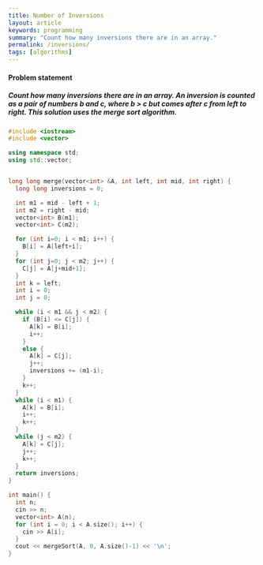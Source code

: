 ```yaml
---
title: Number of Inversions
layout: article
keywords: programming
summary: "Count how many inversions there are in an array."
permalink: /inversions/
tags: [algorithms]
---
```


#### Problem statement

##### Count how many inversions there are in an array. An inversion is counted as a pair of numbers b and c, where b > c but comes after c from left to right. This solution uses the merge sort algorithm.

```cpp
#include <iostream>
#include <vector>

using namespace std;
using std::vector;


long long merge(vector<int> &A, int left, int mid, int right) {
  long long inversions = 0;

  int m1 = mid - left + 1;
  int m2 = right - mid;
  vector<int> B(m1);
  vector<int> C(m2);

  for (int i=0; i < m1; i++) {
    B[i] = A[left+i];
  }
  for (int j=0; j < m2; j++) {
    C[j] = A[j+mid+1];
  }
  int k = left;
  int i = 0;
  int j = 0;

  while (i < m1 && j < m2) {
    if (B[i] <= C[j]) {
      A[k] = B[i];
      i++;
    }
    else {
      A[k] = C[j];
      j++;
      inversions += (m1-i);
    }
    k++;
  }
  while (i < m1) {
    A[k] = B[i];
    i++;
    k++;
  }
  while (j < m2) {
    A[k] = C[j];
    j++;
    k++;
  }
  return inversions;
}

int main() {
  int n;
  cin >> n;
  vector<int> A(n);
  for (int i = 0; i < A.size(); i++) {
    cin >> A[i];
  }
  cout << mergeSort(A, 0, A.size()-1) << '\n';
}

```
